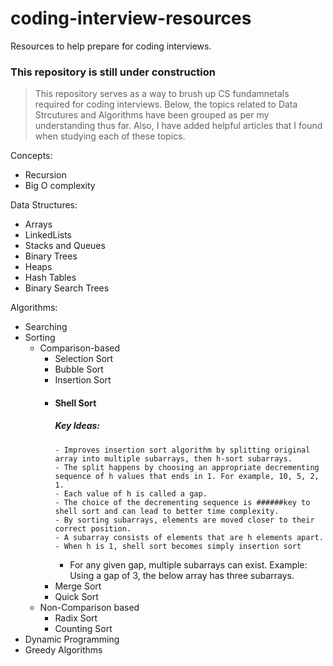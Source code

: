 # coding-interview-resources
Resources to help prepare for coding interviews.

### This repository is still under construction

> This repository serves as a way to brush up CS fundamnetals required for coding interviews. Below, the topics related to Data Strcutures and Algorithms have been grouped as per my understanding thus far. Also, I have added helpful articles that I found when studying each of these topics.

Concepts:
- Recursion
- Big O complexity

Data Structures:
- Arrays
- LinkedLists
- Stacks and Queues
- Binary Trees
- Heaps
- Hash Tables
- Binary Search Trees

Algorithms:
- Searching
- Sorting
  - Comparison-based
    - Selection Sort
    - Bubble Sort
    - Insertion Sort
    - #### Shell Sort
      ##### Key Ideas:
	      - Improves insertion sort algorithm by splitting original array into multiple subarrays, then h-sort subarrays.
	      - The split happens by choosing an appropriate decrementing sequence of h values that ends in 1. For example, 10, 5, 2, 1.
	      - Each value of h is called a gap.
	      - The choice of the decrementing sequence is ######key to shell sort and can lead to better time complexity. 
	      - By sorting subarrays, elements are moved closer to their correct position.
	      - A subarray consists of elements that are h elements apart.
	      - When h is 1, shell sort becomes simply insertion sort
        - For any given gap, multiple subarrays can exist. Example: Using a gap of 3, the below array has three subarrays.
    - Merge Sort
    - Quick Sort
  - Non-Comparison based
    - Radix Sort
    - Counting Sort
- Dynamic Programming
- Greedy Algorithms


